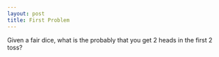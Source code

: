 ```yaml
---
layout: post
title: First Problem
---
```


Given a fair dice, what is the probably that you get 2 heads in the first 2 toss?
